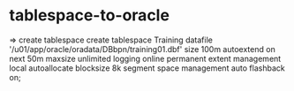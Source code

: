 # tablespace-to-oracle


=> create tablespace
create tablespace Training
datafile '/u01/app/oracle/oradata/DBbpn/training01.dbf' size 100m 
autoextend on next 50m maxsize unlimited logging online permanent 
extent management local autoallocate blocksize 8k
segment space management auto flashback on;

